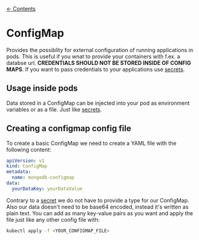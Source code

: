 [← Contents](../README.md)

# ConfigMap

Provides the possiblity for external configuration of running applications in pods. This is useful if you wnat to provide your containers with f.ex. a databse url. __CREDENTIALS SHOULD NOT BE STORED INSIDE OF CONFIG MAPS__. If you want to pass credentials to your applications use [secrets](./secrets.md).

## Usage inside pods

Data stored in a ConfigMap can be injected into your pod as environment variables or as a file. Just like [secrets](./secrets.md).

## Creating a configmap config file

To create a basic ConfigMap we need to create a YAML file with the following content:

```yaml
apiVersion: v1
kind: ConfigMap
metadata:
  name: mongodb-configmap
data:
  yourDataKey: yourDataValue 
```

Contrary to a [secret](secrets.md) we do not have to provide a type for our ConfigMap. Also our data doesn't need to be base64 encoded, instead it's written as plain text. You can add as many key-value pairs as you want and apply the file just like any other config file with:

```bash
kubectl apply -f <YOUR_CONFIGMAP_FILE>
```